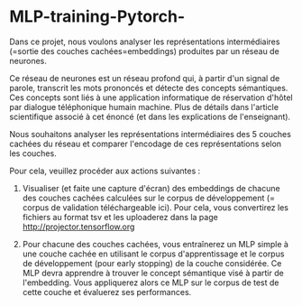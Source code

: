 # MLP-training-Pytorch-

Dans ce projet, nous voulons analyser les représentations intermédiaires (=sortie des couches cachées=embeddings) produites par un réseau de neurones.

Ce réseau de neurones est un réseau profond qui, à partir d'un signal de parole, transcrit les mots prononcés et détecte des concepts sémantiques. Ces concepts sont liés à une application informatique de réservation d'hôtel par dialogue téléphonique humain machine. Plus de détails dans l'article scientifique associé à cet énoncé (et dans les explications de l'enseignant).

Nous souhaitons analyser les représentations intermédiaires des 5 couches cachées  du réseau et comparer l'encodage de ces représentations selon les couches.

Pour cela, veuillez procéder aux actions suivantes :

1. Visualiser (et faite une capture d'écran) des embeddings de chacune des couches cachées calculées sur le corpus de développement (= corpus de validation téléchargeable ici). Pour cela, vous convertirez les fichiers au format tsv et les uploaderez dans la page http://projector.tensorflow.org 

2. Pour chacune des couches cachées, vous entraînerez un MLP simple à une couche cachée en utilisant le corpus d'apprentissage et le corpus de développement (pour early stopping) de la couche considérée. Ce MLP devra apprendre à trouver le concept sémantique visé à partir de l'embedding. Vous appliquerez alors ce MLP sur le corpus de test de cette couche et évaluerez ses performances.
